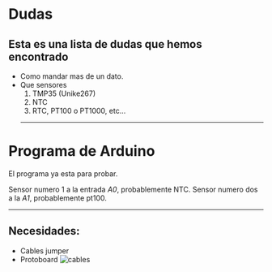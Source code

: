 [img1]:http://www.techmake.com/media/catalog/product/cache/1/image/650x/040ec09b1e35df139433887a97daa66f/c/a/cab-00119_02.jpg
# Dudas
## Esta es una lista de dudas que hemos encontrado
- Como mandar mas de un dato.
- Que sensores
  1. TMP35 (Unike267)
  2. NTC
  3. RTC, PT100 o PT1000, etc...
  ---
  
# Programa de Arduino
El programa ya esta para probar. 

Sensor numero 1 a la entrada *A0*, probablemente NTC. Sensor numero dos a la *A1*, probablemente pt100.

---
## Necesidades:
+ Cables jumper 
+ Protoboard 
![cables][img1]
